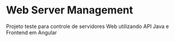 # Web Server Management

Projeto teste para controle de servidores Web utilizando API Java e Frontend em Angular
